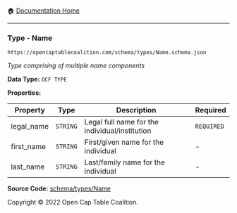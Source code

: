 :house: [Documentation Home](https://naveedn.github.io/Open-Cap-Format-OCF)

---

### Type - Name

`https://opencaptablecoalition.com/schema/types/Name.schema.json`

_Type comprising of multiple name components_

**Data Type:** `OCF TYPE`

**Properties:**

| Property   | Type     | Description                                    | Required   |
| ---------- | -------- | ---------------------------------------------- | ---------- |
| legal_name | `STRING` | Legal full name for the individual/institution | `REQUIRED` |
| first_name | `STRING` | First/given name for the individual            | -          |
| last_name  | `STRING` | Last/family name for the individual            | -          |

**Source Code:** [schema/types/Name](https://github.com/Open-Cap-Table-Coalition/Open-Cap-Format-OCF/blob/main/schema/types/Name.schema.json)

Copyright © 2022 Open Cap Table Coalition.
